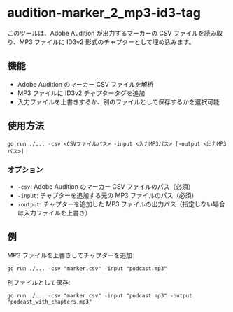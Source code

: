 # audition-marker_2_mp3-id3-tag

このツールは、Adobe Audition が出力するマーカーの CSV ファイルを読み取り、MP3 ファイルに ID3v2 形式のチャプターとして埋め込みます。

## 機能

- Adobe Audition のマーカー CSV ファイルを解析
- MP3 ファイルに ID3v2 チャプタータグを追加
- 入力ファイルを上書きするか、別のファイルとして保存するかを選択可能

## 使用方法

```
go run ./... -csv <CSVファイルパス> -input <入力MP3パス> [-output <出力MP3パス>]
```

### オプション

- `-csv`: Adobe Audition のマーカー CSV ファイルのパス（必須）
- `-input`: チャプターを追加する元の MP3 ファイルのパス（必須）
- `-output`: チャプターを追加した MP3 ファイルの出力パス（指定しない場合は入力ファイルを上書き）

## 例

MP3 ファイルを上書きしてチャプターを追加:

```
go run ./... -csv "marker.csv" -input "podcast.mp3"
```

別ファイルとして保存:

```
go run ./... -csv "marker.csv" -input "podcast.mp3" -output "podcast_with_chapters.mp3"
```
